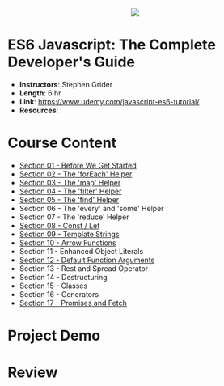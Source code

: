 <div align="center">
  <img src="https://i.imgur.com/RqCDaDk.png">
</div>

# ES6 Javascript: The Complete Developer's Guide

- **Instructors**: Stephen Grider
- **Length**: 6 hr
- **Link**: https://www.udemy.com/javascript-es6-tutorial/
- **Resources**: 

# Course Content

- [Section 01 - Before We Get Started](./Section%2001%20-%20Before%20We%20Get%20Started)
- [Section 02 - The 'forEach' Helper](./Section%2002%20-%20The%20'forEach'%20Helper)
- [Section 03 - The 'map' Helper](./Section%2003%20-%20The%20'map'%20Helper)
- [Section 04 - The 'filter' Helper](./Section%2004%20-%20The%20'filter'%20Helper)
- [Section 05 - The 'find' Helper](./Section%2005%20-%20The%20'find'%20Helper)
- Section 06 - The 'every' and 'some' Helper
- Section 07 - The 'reduce' Helper
- [Section 08 - Const / Let](./Section%2008%20-%20Const%2C%20Let)
- [Section 09 - Template Strings](./Section%2009%20-%20Template%20Strings)
- [Section 10 - Arrow Functions](./Section%2010%20-%20Arrow%20Functions)
- Section 11 - Enhanced Object Literals
- [Section 12 - Default Function Arguments](./Section%2012%20-%20Default%20Function%20Arguments)
- Section 13 - Rest and Spread Operator
- Section 14 - Destructuring
- Section 15 - Classes
- Section 16 - Generators
- [Section 17 - Promises and Fetch](./Section%2017%20-%20Promises%20and%20Fetch)

# Project Demo

# Review
